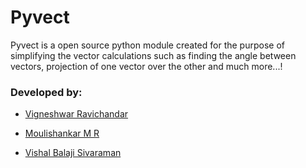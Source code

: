 # Pyvect

Pyvect is a open source python module created for the purpose of simplifying the vector calculations such as finding the angle between vectors, projection of one vector over the other and much more...!

### Developed by:

* [Vigneshwar Ravichandar](https://github.com/ToastCoder/)

* [Moulishankar M R](https://github.com/Moulishankar10)

* [Vishal Balaji Sivaraman](https://github.com/The-SocialLion)
